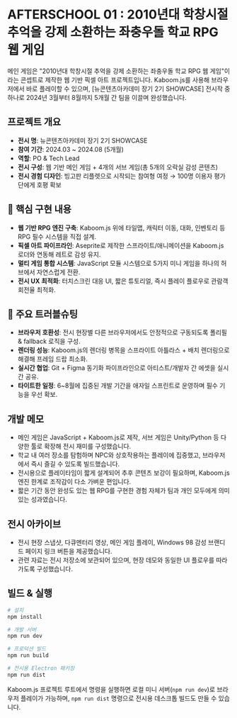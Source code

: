 # AFTERSCHOOL 01 : 2010년대 학창시절 추억을 강제 소환하는 좌충우돌 학교 RPG 웹 게임

메인 게임은 "2010년대 학창시절 추억을 강제 소환하는 좌충우돌 학교 RPG 웹 게임"이라는 콘셉트로 제작한 웹 기반 픽셀 아트 프로젝트입니다. Kaboom.js를 사용해 브라우저에서 바로 플레이할 수 있으며, [뉴콘텐츠아카데미 장기 2기 SHOWCASE] 전시작 중 하나로 2024년 3월부터 8월까지 5개월 간 팀을 이끌며 완성했습니다.

## 프로젝트 개요
- **전시 명**: 뉴콘텐츠아카데미 장기 2기 SHOWCASE
- **참여 기간**: 2024.03 ~ 2024.08 (5개월)
- **역할**: PO & Tech Lead
- **전시 구성**: 웹 기반 메인 게임 + 4개의 서브 게임(총 5개의 오락실 감성 콘텐츠)
- **전시 경험 디자인**: 빙고판 리플렛으로 시작되는 참여형 여정 → 100명 이용자 평가단에게 호평 확보

## 🔧 핵심 구현 내용
- **웹 기반 RPG 엔진 구축**: Kaboom.js 위에 타일맵, 캐릭터 이동, 대화, 인벤토리 등 RPG 필수 시스템을 직접 설계.
- **픽셀 아트 파이프라인**: Aseprite로 제작한 스프라이트/애니메이션을 Kaboom.js 로더와 연동해 레트로 감성 유지.
- **멀티 게임 통합 시스템**: JavaScript 모듈 시스템으로 5가지 미니 게임을 하나의 허브에서 자연스럽게 전환.
- **전시 UX 최적화**: 터치스크린 대응 UI, 짧은 튜토리얼, 즉시 플레이 플로우로 관람객 회전율 최적화.

## 🚧 주요 트러블슈팅
- **브라우저 호환성**: 전시 현장별 다른 브라우저에서도 안정적으로 구동되도록 폴리필 & fallback 로직을 구성.
- **렌더링 성능**: Kaboom.js의 렌더링 병목을 스프라이트 아틀라스 + 배치 렌더링으로 해결해 프레임 드랍 최소화.
- **실시간 협업**: Git + Figma 동기화 파이프라인으로 아티스트/개발자 간 에셋을 실시간 공유.
- **타이트한 일정**: 6~8월에 집중된 개발 기간을 애자일 스프린트로 운영하며 필수 기능을 우선 확보.

## 개발 메모
- 메인 게임은 JavaScript + Kaboom.js로 제작, 서브 게임은 Unity/Python 등 다양한 툴로 확장해 전시 재미를 구성했습니다.
- 학교 내 여러 장소를 탐험하며 NPC와 상호작용하는 플레이에 집중했고, 브라우저에서 즉시 즐길 수 있도록 빌드했습니다.
- 전시용으로 플레이타임이 짧게 설계되어 추후 콘텐츠 보강이 필요하며, Kaboom.js 엔진 한계로 조작감이 다소 가벼운 편입니다.
- 짧은 기간 동안 완성도 있는 웹 RPG를 구현한 경험 자체가 팀과 개인 모두에게 의미 있는 성과였습니다.

## 전시 아카이브
- 전시 현장 스냅샷, 다큐멘터리 영상, 메인 게임 플레이, Windows 98 감성 브랜디드 페이지 링크 버튼을 제공했습니다.
- 관련 자료는 전시 저장소에 보관되어 있으며, 현장 데모와 동일한 UI 플로우를 따라가도록 구성했습니다.

## 빌드 & 실행
```bash
# 설치
npm install

# 개발 서버
npm run dev

# 프로덕션 빌드
npm run build

# 전시용 Electron 패키징
npm run dist
```

Kaboom.js 프로젝트 루트에서 명령을 실행하면 로컬 미니 서버(`npm run dev`)로 브라우저 플레이가 가능하며, `npm run dist` 명령으로 전시용 데스크톱 빌드도 만들 수 있습니다.

